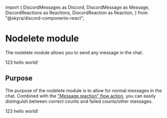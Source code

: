 import {
  DiscordMessages as Discord,
  DiscordMessage as Message,
  DiscordReactions as Reactions,
  DiscordReaction as Reaction,
} from "@skyra/discord-components-react";

# Nodelete module

The nodelete module allows you to send any message in the chat.

<Discord>
  <Message>123</Message>
  <Message>hello world!</Message>
</Discord>


## Purpose

The purpose of the nodelete module is to allow for normal messages in the chat. Combined with the ["Message reaction" flow action](../01-flows.md), you can easily distinguish between correct counts and failed counts/other messages.

<Discord>
  <Message>
    123
    <Reactions slot="reactions">
      <Reaction name="✅" emoji="/reactions/white_check_mark.svg" />
    </Reactions>
  </Message>
  <Message>
    hello world!
    <Reactions slot="reactions">
      <Reaction name="❌" emoji="/reactions/x.svg" />
    </Reactions>
  </Message>
</Discord>

